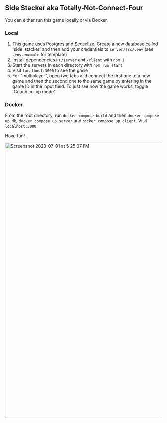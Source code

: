 ## Side Stacker aka Totally-Not-Connect-Four

You can either run this game locally or via Docker.

### Local 

1. This game uses Postgres and Sequelize. Create a new database called 'side_stacker' and then add your credentials to `server/src/.env` (see `.env.example` for template)
2. Install dependencies in `/server` and `/client` with `npm i`
3. Start the servers in each directory with `npm run start`
4. Visit `localhost:3000` to see the game
5. For "multiplayer", open two tabs and connect the first one to a new game and then the second one to the same game by entering in the game ID in the input field. To just see how the game works, toggle 'Couch co-op mode'

### Docker

From the root directory, run `docker compose build` and then `docker compose up db`, `docker compose up server` and `docker compose up client`. Visit `localhost:3000`.

Have fun!

<img width="881" alt="Screenshot 2023-07-01 at 5 25 37 PM" src="https://github.com/trandromeda/side-stacker/assets/8782432/40195aa9-41a3-4854-95ae-9ef8dcc0ec50">
